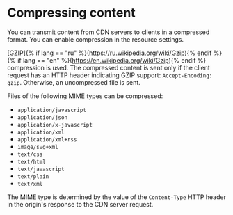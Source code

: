 # Compressing content

You can transmit content from CDN servers to clients in a compressed format. You can enable compression in the resource settings.

[GZIP]{% if lang == "ru" %}(https://ru.wikipedia.org/wiki/Gzip){% endif %}{% if lang == "en" %}(https://en.wikipedia.org/wiki/Gzip){% endif %} compression is used. The compressed content is sent only if the client request has an HTTP header indicating GZIP support: `Accept-Encoding: gzip`. Otherwise, an uncompressed file is sent.

Files of the following MIME types can be compressed:

* `application/javascript`
* `application/json`
* `application/x-javascript`
* `application/xml`
* `application/xml+rss`
* `image/svg+xml`
* `text/css`
* `text/html`
* `text/javascript`
* `text/plain`
* `text/xml`

The MIME type is determined by the value of the `Content-Type` HTTP header in the origin's response to the CDN server request.


